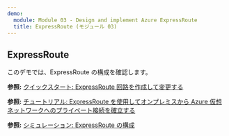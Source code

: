 ```yaml
---
demo:
  module: Module 03 - Design and implement Azure ExpressRoute
  title: ExpressRoute (モジュール 03)
---
```

## ExpressRoute

このデモでは、ExpressRoute の構成を確認します。

**参照:** [クイックスタート: ExpressRoute 回路を作成して変更する](https://learn.microsoft.com/azure/expressroute/expressroute-howto-circuit-portal-resource-manager)

**参照:** [チュートリアル: ExpressRoute を使用してオンプレミスから Azure 仮想ネットワークへのプライベート接続を確立する](https://learn.microsoft.com/azure/expressroute/configure-expressroute-private-peering)

**参照:** [シミュレーション: ExpressRoute の構成](https://mslabs.cloudguides.com/guides/AZ-700%20Lab%20Simulation%20-%20Configure%20an%20ExpressRoute%20gateway)
